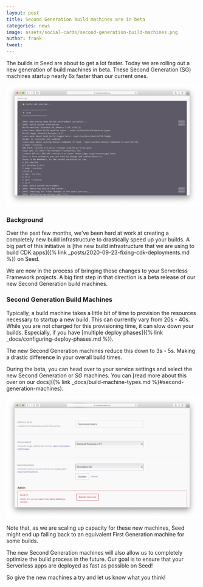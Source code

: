 ```yaml
---
layout: post
title: Second Generation build machines are in beta
categories: news
image: assets/social-cards/second-generation-build-machines.png
author: frank
tweet: 
---
```


The builds in Seed are about to get a lot faster. Today we are rolling out a new generation of build machines in beta. These Second Generation (SG) machines startup nearly 6x faster than our current ones.

![Second Generation build machine in build log](/assets/blog/second-generation-build-machines-are-in-beta/second-generation-build-machine-in-build-log.png)

### Background

Over the past few months, we've been hard at work at creating a completely new build infrastructure to drastically speed up your builds. A big part of this initiative is [the new build infrastructure that we are using to build CDK apps]({% link _posts/2020-09-23-fixing-cdk-deployments.md %}) on Seed.

We are now in the process of bringing those changes to your Serverless Framework projects. A big first step in that direction is a beta release of our new Second Generation build machines.

### Second Generation Build Machines

Typically, a build machine takes a little bit of time to provision the resources necessary to startup a new build. This can currently vary from 20s - 40s. While you are not charged for this provisioning time, it can slow down your builds. Especially, if you have [multiple deploy phases]({% link _docs/configuring-deploy-phases.md %}).

The new Second Generation machines reduce this down to 3s - 5s. Making a drastic difference in your overall build times.

During the beta, you can head over to your service settings and select the new Second Generation or _SG_ machines. You can [read more about this over on our docs]({% link _docs/build-machine-types.md %}#second-generation-machines).

![Select a Second Generation machine in the service settings](/assets/blog/second-generation-build-machines-are-in-beta/select-a-second-generation-machine-in-the-service-settings.png)

Note that, as we are scaling up capacity for these new machines, Seed might end up falling back to an equivalent First Generation machine for some builds.

The new Second Generation machines will also allow us to completely optimize the build process in the future. Our goal is to ensure that your Serverless apps are deployed as fast as possible on Seed!

So give the new machines a try and let us know what you think!

